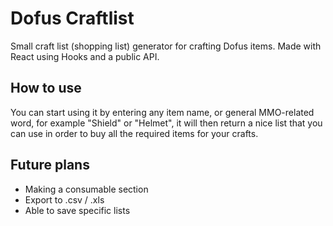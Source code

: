 # Dofus Craftlist

Small craft list (shopping list) generator for crafting Dofus items. Made with React using Hooks and a public API.

## How to use

You can start using it by entering any item name, or general MMO-related word, for example "Shield" or "Helmet", it will then return a nice list that you can use in order to buy all the required items for your crafts.

## Future plans

- Making a consumable section
- Export to .csv / .xls
- Able to save specific lists
